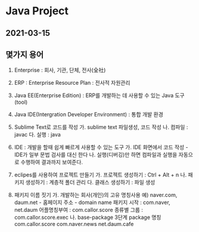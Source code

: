 # Java Project
## 2021-03-15

## 몇가지 용어
1. Enterprise : 회사, 기관, 단체, 전사(全社)
2. ERP : Enterprise Resource Plan : 전사적 자원관리
3. Java EE(Enterprise Edition) : ERP를 개발하는 데 사용할 수 있는 Java 도구(tool)
4. Java IDE(Intergration Developer Environment) : 통합 개발 환경
5. Sublime Text로 코드를 작성
	가. sublime text 파일생성, 코드 작성
	나. 컴파일 : javac
	다. 실행 : java
6. IDE : 개발을 할때 쉽게 빠르게 사용할 수 있는 도구
	가. IDE 화면에서 코드 작성
		- IDE가 일부 문법 검사를 대신 한다
	나. 실행(디버깅)만 하면 컴파일과 실행을 자동으로 수행하여 결과까지 보여준다.

7. eclipes를 사용하여 프로젝트 만들기
	가. 프로젝트 생성하기 : Ctrl + Alt + n
	나. 패키지 생성하기 : 계층적 폴더 관리
	다. 클래스 생성하기 : 파일 생성

8. 패키지 이름 짓기
	가. 개발하는 회사(개인)의 고유 명칭사용
		예) naver.com, daum.net
			- 홈페이지 주소
			- domain name
			패키지 시작 : com.naver, net.daum
			어플명칭부여 : com.callor.score
			종류별 그룹 : com.callor.score.exec
	나. base-package
		3단계 package 명칭
		com.callor.score
		com.naver.news
		net.daum.cafe